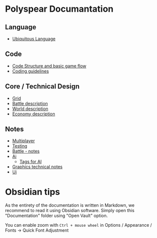 # Polyspear Documantation

## Language

- [Ubiquitous Language](language.md)

## Code

- [Code Structure and basic game flow](code_structure.md)
- [Coding guidelines](coding_guidelines.md)

## Core / Technical Design

- [Grid](<Grid/Technical.md>)
- [Battle description](<Battle System/Battle_Description.md>)
- [World description](<World map/design.md>)
- [Economy description](<World map/economy.md>)


## Notes

- [Multiplayer](multiplayer_doc.md)
- [Testing](Testing_Documentation.md)
- [Battle - notes](<Battle Mode Structure.md>)
- [Ai](AI/ai_interface.md)
  - [Tags for AI](AI/doc_TagStateMachine.md)
- [Graphics technical notes](<Graphics/Technical.md>)
- [Ui](<UI/Menu_UI.md>)

# Obsidian tips

As the entirety of the documentation is written in Markdown, we recommend to read it using Obsidian software.
Simply open this "Documentation" folder using "Open Vault" option.

You can enable zoom with `Ctrl + mouse wheel` in Options / Appearance / Fonts -> Quick Font Adjustment
